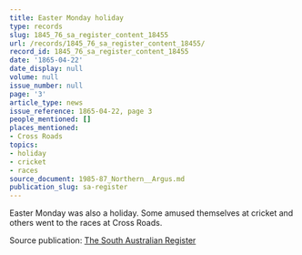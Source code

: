 ```yaml
---
title: Easter Monday holiday
type: records
slug: 1845_76_sa_register_content_18455
url: /records/1845_76_sa_register_content_18455/
record_id: 1845_76_sa_register_content_18455
date: '1865-04-22'
date_display: null
volume: null
issue_number: null
page: '3'
article_type: news
issue_reference: 1865-04-22, page 3
people_mentioned: []
places_mentioned:
- Cross Roads
topics:
- holiday
- cricket
- races
source_document: 1985-87_Northern__Argus.md
publication_slug: sa-register
---
```


Easter Monday was also a holiday.  Some amused themselves at cricket and others went to the races at Cross Roads.

Source publication: [The South Australian Register](/publications/sa-register/)
